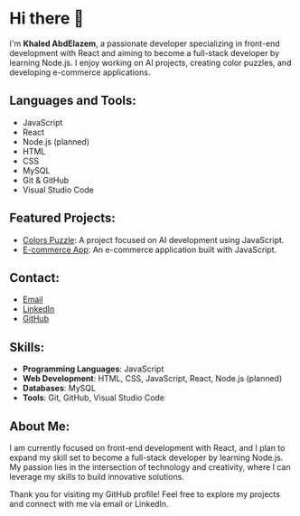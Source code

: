 # Hi there 👋

I'm **Khaled AbdElazem**, a passionate developer specializing in front-end development with React and aiming to become a full-stack developer by learning Node.js. I enjoy working on AI projects, creating color puzzles, and developing e-commerce applications.

## Languages and Tools:
- JavaScript
- React
- Node.js (planned)
- HTML
- CSS
- MySQL
- Git & GitHub
- Visual Studio Code

## Featured Projects:
- [Colors Puzzle](https://github.com/KhaledAbdElazem/AI_Hue_Color_Puzzle_game): A project focused on AI development using JavaScript.
- [E-commerce App](https://github.com/KhaledAbdElazem/e_commerce_app): An e-commerce application built with JavaScript.

## Contact:
- [Email](mailto:khaledabdelazem.work@gmail.com)
- [LinkedIn](https://www.linkedin.com/in/khaled-abd-elazem-a0b106310)
- [GitHub](https://github.com/KhaledAbdElazem)

## Skills:
- **Programming Languages**: JavaScript
- **Web Development**: HTML, CSS, JavaScript, React, Node.js (planned)
- **Databases**: MySQL
- **Tools**: Git, GitHub, Visual Studio Code

## About Me:
I am currently focused on front-end development with React, and I plan to expand my skill set to become a full-stack developer by learning Node.js. My passion lies in the intersection of technology and creativity, where I can leverage my skills to build innovative solutions.

Thank you for visiting my GitHub profile! Feel free to explore my projects and connect with me via email or LinkedIn.
